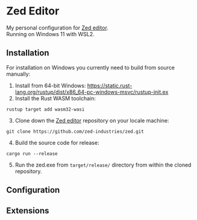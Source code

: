 # Zed Editor
My personal configuration for [Zed editor](https://github.com/zed-industries/zed).  
Running on Windows 11 with WSL2.

## Installation
For installation on Windows you currently need to build from source manually:
1. Install from 64-bit Windows: https://static.rust-lang.org/rustup/dist/x86_64-pc-windows-msvc/rustup-init.ex
2. Install the Rust WASM toolchain:
```
rustup target add wasm32-wasi
```
3. Clone down the [Zed editor](https://github.com/zed-industries/zed) repository on your locale machine:
```
git clone https://github.com/zed-industries/zed.git
```
4. Build the source code for release:
```
cargo run --release
```
5. Run the zed.exe from `target/release/` directory from within the cloned repository.

## Configuration


## Extensions
